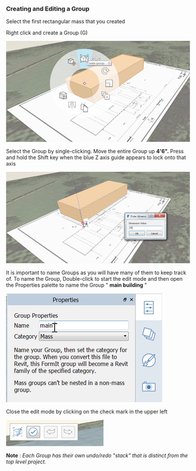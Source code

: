 ### Creating and Editing a Group

Select the first rectangular mass that you created

Right click and create a Group (G)

![](./images/c2f57781-ec11-4fbd-87b0-c5fd33ad8b07.png)

Select the Group by single-clicking. Move the entire Group up **4'6".**
Press and hold the Shift key when the blue Z axis guide appears to lock
onto that axis

![](./images/293f6046-366c-43ca-858b-389f0c260be6.png)

It is important to name Groups as you will have many of them to keep
track of. To name the Group, Double-click to start the edit mode and
then open the Properties palette to name the Group " **main building** "

![](./images/93c9106d-7676-4cd7-b5e2-b00a56c4e30f.png)

Close the edit mode by clicking on the check mark in the upper left

![](./images/3b0e7944-9cb1-4852-9b3b-aedf75fc5270.png)

**Note** : *Each Group has their own undo/redo "stack" that is distinct
from the top level project.*